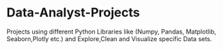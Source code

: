 # Data-Analyst-Projects
Projects using different Python Libraries like (Numpy, Pandas, Matplotlib, Seaborn,Plotly etc.) and Explore,Clean and Visualize specific Data sets.
